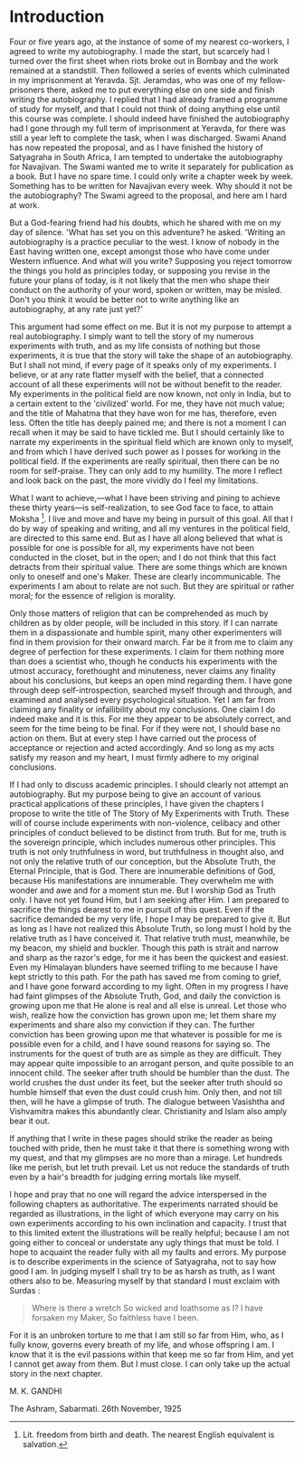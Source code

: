 # Introduction 
 
Four or five years ago, at the instance of some of my nearest co-workers, I agreed to write my autobiography. I made the start, but scarcely had I turned over the first sheet when riots broke out in Bombay and the work remained at a standstill. Then followed a series of events which culminated in my imprisonment at Yeravda. Sjt. Jeramdas, who was one of my fellow-prisoners there, asked me to put everything else on one side and finish writing the autobiography. I replied that I had already framed a programme of study for myself, and that I could not think of doing anything else until this course was complete. I should indeed have finished the autobiography had I gone through my full term of imprisonment at Yeravda, for there was still a year left to complete the task, when I was discharged. Swami Anand has now repeated the proposal, and as I have finished the history of Satyagraha in South Africa, I am tempted to undertake the autobiography for Navajivan. The Swami wanted me to write it separately for publication as a book. But I have no spare time. I could only write a chapter week by week. Something has to be written for Navajivan every week. Why should it not be the autobiography? The Swami agreed to the proposal, and here am I hard at work.

But a God-fearing friend had his doubts, which he shared with me on my day of silence. 'What has set you on this adventure? he asked. 'Writing an autobiography is a practice peculiar to the west. I know of nobody in the East having written one, except amongst those who have come under Western influence. And what will you write? Supposing you reject tomorrow the things you hold as principles today, or supposing you revise in the future your plans of today, is it not likely that the men who shape their conduct on the authority of your word, spoken or written, may be misled. Don't you think it would be better not to write anything like an autobiography, at any rate just yet?'

This argument had some effect on me. But it is not my purpose to attempt a real autobiography. I simply want to tell the story of my numerous experiments with truth, and as my life consists of nothing but those experiments, it is true that the story will take the shape of an autobiography. But I shall not mind, if every page of it speaks only of my experiments. I believe, or at any rate flatter myself with the belief, that a connected account of all these experiments will not be without benefit to the reader. My experiments in the political field are now known, not only in India, but to a certain extent to the 'civilized' world. For me, they have not much value; and the title of Mahatma that they have won for me has, therefore, even less. Often the title has deeply pained me; and there is not a moment I can recall when it may be said to have tickled me. But I should certainly like to narrate my experiments in the spiritual field which are known only to myself, and from which I have derived such power as I posses for working in the political field. If the experiments are really spiritual, then there can be no room for self-praise. They can only add to my humility. The more I reflect and look back on the past, the more vividly do I feel my limitations.

What I want to achieve,—what I have been striving and pining to achieve these thirty years—is self-realization, to see God face to face, to attain Moksha [^1].  I live and move and have my being in pursuit of this goal. All that I do by way of speaking and writing, and all my ventures in the political field, are directed to this same end. But as I have all along believed that what is possible for one is possible for all, my experiments have not been conducted in the closet, but in the open; and I do not think that this fact detracts from their spiritual value. There are some things which are known only to oneself and one's Maker. These are clearly incommunicable. The experiments I am about to relate are not such. But they are spiritual or rather moral; for the essence of religion is morality.

Only those matters of religion that can be comprehended as much by children as by older people, will be included in this story. If I can narrate them in a dispassionate and humble spirit, many other experimenters will find in them provision for their onward march. Far be it from me to claim any degree of perfection for these experiments. I claim for them nothing more than does a scientist who, though he conducts his experiments with the utmost accuracy, forethought and minuteness, never claims any finality about his conclusions, but keeps an open mind regarding them. I have gone through deep self-introspection, searched myself through and through, and examined and analysed every psychological situation. Yet I am far from claiming any finality or infallibility about my conclusions. One claim I do indeed make and it is this. For me they appear to be absolutely correct, and seem for the time being to be final. For if they were not, I should base no action on them. But at every step I have carried out the process of acceptance or rejection and acted accordingly. And so long as my acts satisfy my reason and my heart, I must firmly adhere to my original conclusions.

If I had only to discuss academic principles. I should clearly not attempt an autobiography. But my purpose being to give an account of various practical applications of these principles, I have given the chapters I propose to write the title of The Story of My Experiments with Truth. These will of course include experiments with non-violence, celibacy and other principles of conduct believed to be distinct from truth. But for me, truth is the sovereign principle, which includes numerous other principles. This truth is not only truthfulness in word, but truthfulness in thought also, and not only the relative truth of our conception, but the Absolute Truth, the Eternal Principle, that is God. There are innumerable definitions of God, because His manifestations are innumerable. They overwhelm me with wonder and awe and for a moment stun me. But I worship God as Truth only. I have not yet found Him, but I am seeking after Him. I am prepared to sacrifice the things dearest to me in pursuit of this quest. Even if the sacrifice demanded be my very life, I hope I may be prepared to give it. But as long as I have not realized this Absolute Truth, so long must I hold by the relative truth as I have conceived it. That relative truth must, meanwhile, be my beacon, my shield and buckler. Though this path is strait and narrow and sharp as the razor's edge, for me it has been the quickest and easiest. Even my Himalayan blunders have seemed trifling to me because I have kept strictly to this path. For the path has saved me from coming to grief, and I have gone forward according to my light. Often in my progress I have had faint glimpses of the Absolute Truth, God, and daily the conviction is growing upon me that He alone is real and all else is unreal. Let those who wish, realize how the conviction has grown upon me; let them share my experiments and share also my conviction if they can. The further conviction has been growing upon me that whatever is possible for me is possible even for a child, and I have sound reasons for saying so. The instruments for the quest of truth are as simple as they are difficult. They may appear quite impossible to an arrogant person, and quite possible to an innocent child. The seeker after truth should be humbler than the dust. The world crushes the dust under its feet, but the seeker after truth should so humble himself that even the dust could crush him. Only then, and not till then, will he have a glimpse of truth. The dialogue between Vasishtha and Vishvamitra makes this abundantly clear. Christianity and Islam also amply bear it out.

If anything that I write in these pages should strike the reader as being touched with pride, then he must take it that there is something wrong with my quest, and that my glimpses are no more than a mirage. Let hundreds like me perish, but let truth prevail. Let us not reduce the standards of truth even by a hair's breadth for judging erring mortals like myself.

I hope and pray that no one will regard the advice interspersed in the following chapters as authoritative. The experiments narrated should be regarded as illustrations, in the light of which everyone may carry on his own experiments according to his own inclination and capacity. I trust that to this limited extent the illustrations will be really helpful; because I am not going either to conceal or understate any ugly things that must be told. I hope to acquaint the reader fully with all my faults and errors. My purpose is to describe experiments in the science of Satyagraha, not to say how good I am. In judging myself I shall try to be as harsh as truth, as I want others also to be. Measuring myself by that standard I must exclaim with Surdas :

> Where is there a wretch 
So wicked and loathsome as I? 
I have forsaken my Maker, 
So faithless have I been.

For it is an unbroken torture to me that I am still so far from Him, who, as I fully know, governs every breath of my life, and whose offspring I am. I know that it is the evil passions within that keep me so far from Him, and yet I cannot get away from them.
But I must close. I can only take up the actual story in the next chapter. 
 

M. K. GANDHI

The Ashram, Sabarmati. 
26th November, 1925

[^1]: Lit. freedom from birth and death. The nearest English equivalent is salvation.
